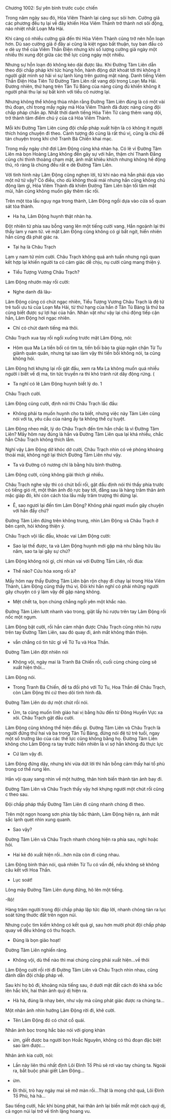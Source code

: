 




Chương 1002: Sự yên bình trước cuộc chiến


Trong năm ngày sau đó, Hỏa Viêm Thành lại càng sục sôi hơn. Cường giả các phương đều tụ lại về đây khiến Hỏa Viêm Thành trở thành nơi sôi động, náo nhiệt nhất Loạn Ma Hải.

Khi càng có nhiều cường giả đến thì Hỏa Viêm Thành cũng trở nên hỗn loạn hơn. Dù sao cường giả ở đây ai cũng là kiệt ngao bất thuận, tuy ban đầu có e dè uy thế của Viêm Thần Điện nhưng khi số lượng cường giả ngày một nhiều thì xung đột giữa các thế lực cũng ngày một nhiều.

Nhưng sự hỗn loạn đó không kéo dài được lâu. Khi Đường Tâm Liên dẫn theo đội chấp pháp khí tức hùng hồn, hành động dứt khoát tới thì không ít người giật mình sợ hãi vì sự lạnh lùng trên gương mặt nàng. Danh tiếng Viêm Thần Điện Hỏa Tiên Tử Đường Tâm Liên rất vang dội trong Loạn Ma Hải. Đương nhiên, thứ hạng trên Tân Tú Bảng của nàng cũng đủ khiến không ít người phải thu lại sự bất kính với tiểu cô nương lại.

Nhưng không thể không thùa nhận rằng Đường Tâm Liên đúng là có một vài thù đoạn, chỉ trong mấy ngày mà Hỏa Viêm Thành đã được nàng cùng đội chấp pháp chấn áp. Nhất thời danh tiếng Hỏa Tiên Tử càng thêm vang dội, trở thành tâm điểm chú ý của cả Hỏa Viêm Thành.

Mỗi khi Đường Tâm Liên cùng đội chấp pháp xuất hiện là có không ít người thích hóng chuyện đi theo. Cành tượng đó cũng là rất thú vị, cũng là chủ đề tán chuyện trong khi chờ Tranh Bá Chiến khai mạc.

Trong mấy ngày chờ đợi Lâm Động cũng khá nhàn hạ. Có lẽ vì Đường Tâm Liên mà bọn Hoàng Lăng không đến gây sự với hắn, thậm chí Thanh Đằng cũng chi thinh thoảng chạm mặt, ánh mắt khiêu khích nhưng không hề động thủ, rõ ràng là chúng đều rất e dè Đường Tâm Liên.

Với tình hình này Lâm Động cũng nghẹn lời, từ khi nào mà hắn phải dựa vào một nữ tử vậy? Có điều, cho dù không thoải mái nhưng hắn cũng không chủ động làm gì, Hỏa Viêm Thành đã khiến Đường Tâm Liên bận tối tăm mặt mũi, hắn cũng không muốn gây thêm rắc rối.

Trên một tòa lầu nguy nga trong thành, Lâm Động ngồi dựa vào cửa sổ quan sát tòa thành.

- Ha ha, Lâm Động huynh thật nhàn hạ.

Đột nhiên từ phía sau bỗng vang lên một tiếng cười vang. Hắn ngoảnh lại thì thấy lam y nam tử. vẻ mặt Lâm Động cũng không có gì bất ngờ, hiển nhiên hắn cũng đã phát giác ra.

- Tại hạ là Châu Trạch

Lam y nam tử mỉm cười. Châu Trạch không quá anh tuấn nhưng ngũ quan kết hợp lại khiến người ta có cảm giác dễ chịu, nụ cười cũng mang thiện ý.

- Tiểu Tượng Vương Châu Trạch?

Lâm Động nhướn mày rồi cười:

- Nghe danh đã lâu-

Lâm Động cũng có chút ngạc nhiên, Tiểu Tượng Vương Châu Trạch là đệ tử trẻ tuổi ưu tú của Loạn Ma Hải, từ thứ hạng của hắn ở Tân Tú Bảng là thứ ba cũng biết được sự lợi hại của hắn. Nhân vật như vậy lại chủ động tiếp cận hắn, Lâm Động hơi ngạc nhiên.

- Chỉ có chút danh tiếng mà thôi.

Châu Trạch xua tay rồi ngồi xuống trước mặt Lâm Động, nói:

- Hôm qua Ma La tiền bối có tìm ta, tiền bối bảo ta giúp ngăn chặn Từ Tu giành quán quân, nhưng tại sao làm vậy thì tiền bối không nói, ta cũng không hỏi.

Lâm Động hơi khựng lại rồi gật đầu, xem ra Ma La không muốn quá nhiều người i biết về dị ma, tin tức truyền ra thì khó tránh rút dây động rừng. (

- Ta nghĩ có lẽ Lâm Động huynh biết lý do. 1

Châu Trạch cười.

Lâm Động cũng cười, định nói thì Châu Trạch lắc đầu:

- Không phải ta muốn huynh cho ta biết, nhưng việc này Tâm Liên cũng nói với ta, yêu cầu của nàng ấy ta không thể cự tuyệt.

Lâm Động nheo mắt, lý do Châu Trạch đến tìm hắn chắc là vì Đường Tâm Liên? Mấy hôm nay đúng là hắn và Đường Tâm Liên qua lại khá nhiều, chắc hẳn Châu Trạch không thích lắm.

Nghĩ vậy Lâm Động dở khóc dở cười, Châu Trạch nhìn có vẻ phóng khoáng thoải mái, không ngờ lại thích Đường Tâm Liên như vậy.

- Ta và Đường cô nương chỉ là bằng hữu bình thường.

Lâm Động cười, cũng không giải thích gì nhiều.

Châu Trạch nghe vậy thì có chút bối rối, gật đầu định nói thì thấy phía trước có tiếng gió rít, một thân ảnh đỏ rực bay tới, đằng sau là hàng trăm thân ảnh mặc giáp đỏ, khi còn cách tòa lầu mấy trăm trượng thì dừng lại.

- Ê, sao ngươi lại đến tìm Lâm Động? Không phải ngươi muốn gây chuyện với hắn đấy chứ?

Đường Tâm Liên đứng trên không trung, nhìn Lâm Động và Châu Trạch ở bên cạnh, hỏi không thiện ý.

Châu Trạch vội lắc đầu, khoác vai Lâm Động cười:

- Sao lại thế được, ta và Lâm Động huynh mới gặp mà như bằng hữu lâu năm, sao ta lại gây sự chứ?

Lâm Động không nói gì, chỉ nhún vai với Đường Tầm Liên, rồi đùa:

- Thế nào? Cứu hỏa xong rồi à?

Mấy hôm nay thấy Đường Tâm Liên bận rộn chạy đi chạy lại trong Hỏa Viêm Thành, Lâm Động cũng thấy thú vị. Đôi khi hắn nghĩ có phải những người gây chuyện có ý làm vậy để gặp nàng không.

- Mệt chết ta, bọn chúng chẳng ngồi yên một khắc nào.

Đường Tâm Liên lướt nhanh vào trong, giật lấy hũ rượu trên tay Lâm Động rồi nốc một ngụm.

Lâm Động bật cười, rồi hắn cảm nhận được Châu Trạch cũng nhìn hũ rượu trên tay Đường Tâm Liên, sau đó quay đi, ánh mắt không thân thiện.

- vẫn chẳng có tin tức gì về Từ Tu và Hoa Thần.

Đường Tâm Liên đột nhiên nói

- Không vội, ngày mai là Tranh Bá Chiến rồi, cuối cùng chúng cũng sẽ xuất hiện thôi...

Lâm Động nói.

- Trong Tranh Bá Chiến, để ta đối phó với Từ Tu, Hoa Thần để Châu Trạch, còn Lâm Động thì cứ theo dõi tình hình đã.

Đường Tâm Liên do dự một chút rồi nói.

- Ùm, ta cũng muốn lĩnh giáo hai vị bằng hữu đến từ Đông Huyền Vực xa xôi. Châu Trạch gật đầu cười.

Lâm Động cũng không thể hiện điều gì. Đường Tâm Liên và Châu Trạch là người đứng thứ hai và ba trong Tân Tú Bảng, đừng nói đệ tử trẻ tuổi, ngay một số trưởng lão của các thế lực cũng không bằng họ. Đường Tâm Liên không cho Lâm Động ra tay trước hiển nhiên là vì sợ hắn không đủ thực lực

- Cứ làm vậy đi.

Lâm Động đứng dậy, nhưng khi vừa dứt lời thì hắn bỗng cảm thấy hai tổ phù trong cơ thể rung lên.

Hắn vội quay sang nhìn về một hướng, thân hình biến thành tàn ảnh bay đi.

Đường Tâm Liên và Châu Trạch thấy vậy hơi khựng người một chút rồi cũng c theo sau.

Đội chấp pháp thấy Đường Tâm Liên đi cũng nhanh chóng đi theo.

Trên một ngọn hoang sơn phía tây bắc thành, Lâm Động hiện ra, ánh mắt sắc lạnh quét nhìn xung quanh.

- Sao vậy?

Đường Tâm Liên và Châu Trạch nhanh chóng hiện ra phía sau, nghi hoặc hỏi.

- Hai kẻ đó xuất hiện rồi...hơn nữa còn đi cùng nhau.

Lâm Động bình thản nói, quả nhiên Từ Tu có vấn đề, nếu không sẽ không câu kết với Hoa Thần.

- Lục soát!

Lông mày Đường Tâm Liên dụng đứng, hô lên một tiếng.

-Rõ!

Hàng trăm người trong đội chấp pháp lập tức đáp lời, nhanh chóng tản ra lục soát từng thước đất trên ngọn núi.

Nhưng cuộc tìm kiếm không có kết quả gì, sau hơn mười phút đội chấp pháp quay về đều không có thu hoạch.

- Đúng là bọn giảo hoạt!

Đường Tâm Liên nghiến răng.

- Không vội, dù thế nào thì mai chúng cũng phải xuất hiện...về thôi

Lâm Động cười rồi rời đi Đường Tâm Liên và Châu Trạch nhìn nhau, cũng đành dẫn đội chấp pháp về.

Sau khi họ bỏ đi, khoảng nửa tiếng sau, ở dưới mặt đất cách đó khá xa bốc lên hắc khí, hai thân ảnh quỷ dị hiện ra.

- Hà hà, đúng là nhạy bén, như vậy mà cũng phát giác được ra chúng ta...

Một nhân ảnh nhìn hướng Lâm Động rời đi, khẽ cười.

- Tên Lâm Động đó có chút cổ quái.

Nhân ảnh bọc trong hắc bào nói với giọng khàn

- ừm, giết được ba người bọn Hoắc Nguyên, không có thủ đoạn đặc biệt sao làm được...

Nhân ảnh kia cười, nói:

- Lần này liên thủ nhất định Lôi Đình Tổ Phù sẽ rơi vào tay chúng ta. Ngoài ra, bắt buộc phải giết Lâm Động...

- ừm.

- Đi thôi, trò hay ngày mai sẽ mở màn rồi...Thật là mong chờ quá, Lôi Đình Tổ Phù, hà hà...

Sau tiếng cười, hắc khí bùng phát, hai thân ảnh lại biến mất một cách quỷ dị, cả ngọn núi lại trở về tĩnh lặng hoang vu.





